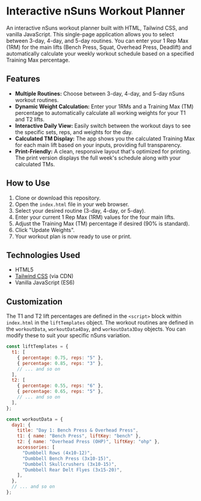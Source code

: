 # Interactive nSuns Workout Planner

An interactive nSuns workout planner built with HTML, Tailwind CSS, and vanilla JavaScript. This single-page application allows you to select between 3-day, 4-day, and 5-day routines. You can enter your 1 Rep Max (1RM) for the main lifts (Bench Press, Squat, Overhead Press, Deadlift) and automatically calculate your weekly workout schedule based on a specified Training Max percentage.

## Features

- **Multiple Routines:** Choose between 3-day, 4-day, and 5-day nSuns workout routines.
- **Dynamic Weight Calculation:** Enter your 1RMs and a Training Max (TM) percentage to automatically calculate all working weights for your T1 and T2 lifts.
- **Interactive Daily View:** Easily switch between the workout days to see the specific sets, reps, and weights for the day.
- **Calculated TM Display:** The app shows you the calculated Training Max for each main lift based on your inputs, providing full transparency.
- **Print-Friendly:** A clean, responsive layout that's optimized for printing. The print version displays the full week's schedule along with your calculated TMs.

## How to Use

1.  Clone or download this repository.
2.  Open the `index.html` file in your web browser.
3.  Select your desired routine (3-day, 4-day, or 5-day).
4.  Enter your current 1 Rep Max (1RM) values for the four main lifts.
5.  Adjust the Training Max (TM) percentage if desired (90% is standard).
6.  Click "Update Weights".
7.  Your workout plan is now ready to use or print.

## Technologies Used

- HTML5
- [Tailwind CSS](https://tailwindcss.com/) (via CDN)
- Vanilla JavaScript (ES6)

## Customization

The T1 and T2 lift percentages are defined in the `<script>` block within `index.html` in the `liftTemplates` object. The workout routines are defined in the `workoutData`, `workoutData4Day`, and `workoutData3Day` objects. You can modify these to suit your specific nSuns variation.

```javascript
const liftTemplates = {
  t1: [
    { percentage: 0.75, reps: "5" },
    { percentage: 0.85, reps: "3" },
    // ... and so on
  ],
  t2: [
    { percentage: 0.55, reps: "6" },
    { percentage: 0.65, reps: "5" },
    // ... and so on
  ],
};

const workoutData = {
  day1: {
    title: "Day 1: Bench Press & Overhead Press",
    t1: { name: "Bench Press", liftKey: "bench" },
    t2: { name: "Overhead Press (OHP)", liftKey: "ohp" },
    accessories: [
      "Dumbbell Rows (4x10-12)",
      "Dumbbell Bench Press (3x10-15)",
      "Dumbbell Skullcrushers (3x10-15)",
      "Dumbbell Rear Delt Flyes (3x15-20)",
    ],
  },
  // ... and so on
};
```
